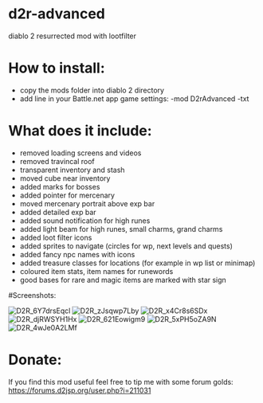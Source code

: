 # d2r-advanced
diablo 2 resurrected mod with lootfilter

# How to install:
- copy the mods folder into diablo 2 directory
- add line in your Battle.net app game settings:
-mod D2rAdvanced -txt

# What does it include:
- removed loading screens and videos
- removed travincal roof
- transparent inventory and stash
- moved cube near inventory
- added marks for bosses
- added pointer for mercenary
- moved mercenary portrait above exp bar
- added detailed exp bar
- added sound notification for high runes
- added light beam for high runes, small charms, grand charms
- added loot filter icons
- added sprites to navigate (circles for wp, next levels and quests)
- added fancy npc names with icons
- added treasure classes for locations (for example in wp list or minimap)
- coloured item stats, item names for runewords
- good bases for rare and magic items are marked with star sign

#Screenshots:

![D2R_6Y7drsEqcl](https://user-images.githubusercontent.com/13665931/236310102-e93305e5-5173-4582-a3a2-8ccbd167c2a5.jpg)
![D2R_zJsqwp7Lby](https://user-images.githubusercontent.com/13665931/236312181-8dd70ac8-f1ff-4339-ab08-cf7e2e9bdc0b.jpg)
![D2R_x4Cr8s6SDx](https://user-images.githubusercontent.com/13665931/236310908-46fdd768-0403-4601-b3ba-fb70726874b0.jpg)
![D2R_djRWSYH1Hx](https://user-images.githubusercontent.com/13665931/236310945-d5d8c4d3-00ea-4c83-af55-79be2864c99e.jpg)
![D2R_621Eowigm9](https://user-images.githubusercontent.com/13665931/236310972-aa926b72-7bf4-4b5a-bffa-6401fd48143a.jpg)
![D2R_5xPH5oZA9N](https://user-images.githubusercontent.com/13665931/236311071-74e82bd2-1009-4eb9-8158-f1ad7a015cb9.jpg)
![D2R_4wJe0A2LMf](https://user-images.githubusercontent.com/13665931/236312980-40bb2236-499f-4474-bbe1-d866f8f21ff0.jpg)

# Donate:
If you find this mod useful feel free to tip me with some forum golds: https://forums.d2jsp.org/user.php?i=211031
